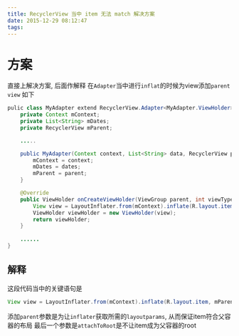 ```yaml
---
title: RecyclerView 当中 item 无法 match 解决方案
date: 2015-12-29 08:12:47
tags:
---
```


# 方案

直接上解决方案, 后面作解释
在`Adapter`当中进行`inflat`的时候为view添加`parent view`
如下
```Java
pulic class MyAdapter extend RecyclerView.Adapter<MyAdapter.ViewHolder> {
    private Context mContext;
    private List<String> mDates;
    private RecyclerView mParent;

    .....

    public MyAdapter(Context context, List<String> data, RecyclerView parent) {
        mContext = context;
        mDates = dates;
        mParent = parent;
    }

    @Override
    public ViewHolder onCreateViewHolder(ViewGroup parent, int viewType) {
        View view = LayoutInflater.from(mContext).inflate(R.layout.item, mParent, false);
        ViewHolder viewHolder = new ViewHolder(view);
        return viewHolder;
    }
    
    ......
}
```
## 解释
这段代码当中的关键语句是
```Java
View view = LayoutInflater.from(mContext).inflate(R.layout.item, mParent, false);
```
添加`parent`参数是为让`inflater`获取所需的`layoutparams`, 从而保证item符合父容器的布局
最后一个参数是`attachToRoot`是不让item成为父容器的root